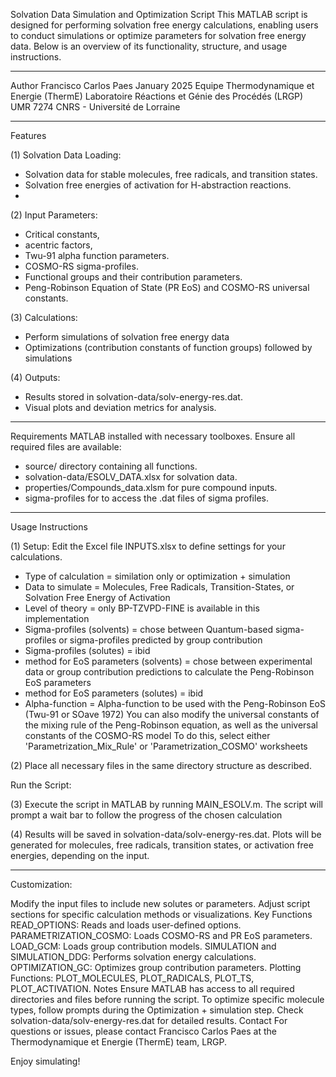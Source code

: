 Solvation Data Simulation and Optimization Script
This MATLAB script is designed for performing solvation free energy calculations, enabling users to conduct simulations or optimize parameters for solvation free energy data. 
Below is an overview of its functionality, structure, and usage instructions.

---------------------------------------
Author
Francisco Carlos Paes
January 2025
Equipe Thermodynamique et Energie (ThermE)
Laboratoire Réactions et Génie des Procédés (LRGP)
UMR 7274 CNRS - Université de Lorraine

---------------------------------------
Features

(1) Solvation Data Loading:
  - Solvation data for stable molecules, free radicals, and transition states.
  - Solvation free energies of activation for H-abstraction reactions.
  - 
(2) Input Parameters:
  - Critical constants,
  - acentric factors,
  - Twu-91 alpha function parameters.
  - COSMO-RS sigma-profiles.
  - Functional groups and their contribution parameters.
  - Peng-Robinson Equation of State (PR EoS) and COSMO-RS universal constants.

(3) Calculations:
  - Perform simulations of solvation free energy data
  - Optimizations (contribution constants of function groups) followed by simulations

(4) Outputs:
  - Results stored in solvation-data/solv-energy-res.dat.
  - Visual plots and deviation metrics for analysis.

---------------------------------------
Requirements
MATLAB installed with necessary toolboxes.
Ensure all required files are available:
- source/ directory containing all functions.
- solvation-data/ESOLV_DATA.xlsx for solvation data.
- properties/Compounds_data.xlsm for pure compound inputs.
- sigma-profiles for to access the .dat files of sigma profiles.

---------------------------------------
Usage Instructions

(1) Setup: 
Edit the Excel file INPUTS.xlsx to define settings for your calculations.
- Type of calculation = similation only or optimization + simulation
- Data to simulate = Molecules, Free Radicals, Transition-States, or Solvation Free Energy of Activation
- Level of theory = only BP-TZVPD-FINE is available in this implementation
- Sigma-profiles (solvents) = chose between Quantum-based sigma-profiles or sigma-profiles predicted by group contribution
- Sigma-profiles (solutes)  = ibid
- method for EoS parameters (solvents) = chose between experimental data or group contribution predictions to calculate the Peng-Robinson EoS parameters
- method for EoS parameters (solutes)  = ibid
- Alpha-function = Alpha-function to be used with the Peng-Robinson EoS (Twu-91 or SOave 1972)
You can also modify the universal constants of the mixing rule of the Peng-Robinson equation, as well as the universal constants of the COSMO-RS model
To do this, select either 'Parametrization_Mix_Rule' or 'Parametrization_COSMO' worksheets

(2) Place all necessary files in the same directory structure as described.

Run the Script:

(3) Execute the script in MATLAB by running MAIN_ESOLV.m.
The script will prompt a wait bar to follow the progress of the chosen calculation

(4) Results will be saved in solvation-data/solv-energy-res.dat.
Plots will be generated for molecules, free radicals, transition states, or activation free energies, depending on the input.

---------------------------------------
Customization:

Modify the input files to include new solutes or parameters.
Adjust script sections for specific calculation methods or visualizations.
Key Functions
READ_OPTIONS: Reads and loads user-defined options.
PARAMETRIZATION_COSMO: Loads COSMO-RS and PR EoS parameters.
LOAD_GCM: Loads group contribution models.
SIMULATION and SIMULATION_DDG: Performs solvation energy calculations.
OPTIMIZATION_GC: Optimizes group contribution parameters.
Plotting Functions:
PLOT_MOLECULES, PLOT_RADICALS, PLOT_TS, PLOT_ACTIVATION.
Notes
Ensure MATLAB has access to all required directories and files before running the script.
To optimize specific molecule types, follow prompts during the Optimization + simulation step.
Check solvation-data/solv-energy-res.dat for detailed results.
Contact
For questions or issues, please contact Francisco Carlos Paes at the Thermodynamique et Energie (ThermE) team, LRGP.

Enjoy simulating!
